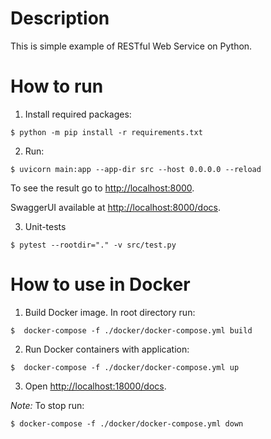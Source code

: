 # Description

This is simple example of RESTful Web Service on Python.

# How to run

 1. Install required packages:
```
$ python -m pip install -r requirements.txt
```
 2. Run:
```
$ uvicorn main:app --app-dir src --host 0.0.0.0 --reload
```
To see the result go to [http://localhost:8000](http://localhost:8000).

SwaggerUI available at [http://localhost:8000/docs](http://localhost:8000/docs).

 3. Unit-tests
```
$ pytest --rootdir="." -v src/test.py
```

# How to use in Docker

1) Build Docker image. In root directory run:

```
$  docker-compose -f ./docker/docker-compose.yml build
```

2) Run Docker containers with application:

```
$  docker-compose -f ./docker/docker-compose.yml up
```

3) Open [http://localhost:18000/docs](http://localhost:18000/docs).

_Note:_
To stop run:

```
$ docker-compose -f ./docker/docker-compose.yml down
```
